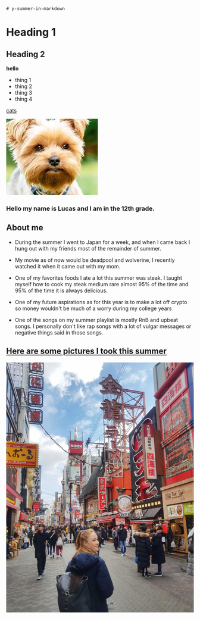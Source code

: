     # y-summer-in-markdown

# Heading 1

## Heading 2

**hello**



- thing 1
- thing 2 
- thing 3
- thing 4 

[cats](youtube.com)

![dog](download.jpeg)

### Hello my name is Lucas and I am in the 12th grade.

## **About me**
 
- During the summer I went to Japan for a week, and when I came back I hung out with my friends most of the remainder of summer.

- My movie as of now would be deadpool and wolverine, I recently watched it when it came out with my mom.

- One of my favorites foods I ate a lot this summer was steak. I taught myself how to cook my steak medium rare almost 95% of the time and 95% of the time it is always delicious.

- One of my future aspirations as for this year is to make a lot off crypto so money wouldn't be much of a worry during my college years

- One of the songs on my summer playlist is mostly RnB and upbeat songs. I personally don't like rap songs with a lot of vulgar messages or negative things said in those songs.

<u>

## Here are some pictures I took this summer

![picture](osaka.jpeg)
